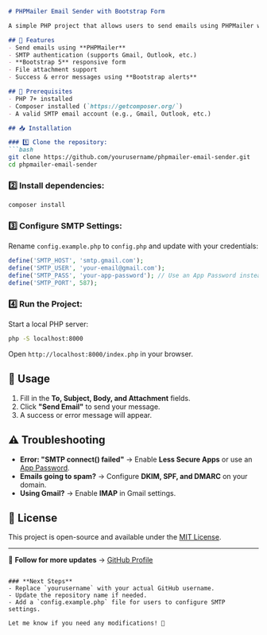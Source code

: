 ```markdown
# PHPMailer Email Sender with Bootstrap Form

A simple PHP project that allows users to send emails using PHPMailer with a Bootstrap-based form. Supports attachments and SMTP authentication.

## 🚀 Features
- Send emails using **PHPMailer**
- SMTP authentication (supports Gmail, Outlook, etc.)
- **Bootstrap 5** responsive form
- File attachment support
- Success & error messages using **Bootstrap alerts**

## 📌 Prerequisites
- PHP 7+ installed
- Composer installed (`https://getcomposer.org/`)
- A valid SMTP email account (e.g., Gmail, Outlook, etc.)

## 📥 Installation

### 1️⃣ Clone the repository:
```bash
git clone https://github.com/yourusername/phpmailer-email-sender.git
cd phpmailer-email-sender
```

### 2️⃣ Install dependencies:
```bash
composer install
```

### 3️⃣ Configure SMTP Settings:
Rename `config.example.php` to `config.php` and update with your credentials:
```php
define('SMTP_HOST', 'smtp.gmail.com');
define('SMTP_USER', 'your-email@gmail.com');
define('SMTP_PASS', 'your-app-password'); // Use an App Password instead of your real password
define('SMTP_PORT', 587);
```

### 4️⃣ Run the Project:
Start a local PHP server:
```bash
php -S localhost:8000
```
Open `http://localhost:8000/index.php` in your browser.

## 📝 Usage
1. Fill in the **To, Subject, Body, and Attachment** fields.
2. Click **"Send Email"** to send your message.
3. A success or error message will appear.

## ⚠️ Troubleshooting
- **Error: "SMTP connect() failed"** → Enable **Less Secure Apps** or use an [App Password](https://myaccount.google.com/apppasswords).
- **Emails going to spam?** → Configure **DKIM, SPF, and DMARC** on your domain.
- **Using Gmail?** → Enable **IMAP** in Gmail settings.

## 📜 License
This project is open-source and available under the [MIT License](LICENSE).

---

🔗 **Follow for more updates** → [GitHub Profile](https://github.com/md-bellal-hossain)
```

### **Next Steps**
- Replace `yourusername` with your actual GitHub username.
- Update the repository name if needed.
- Add a `config.example.php` file for users to configure SMTP settings.

Let me know if you need any modifications! 🚀
